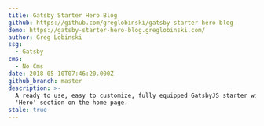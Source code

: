 ```yaml
---
title: Gatsby Starter Hero Blog
github: https://github.com/greglobinski/gatsby-starter-hero-blog
demo: https://gatsby-starter-hero-blog.greglobinski.com/
author: Greg Lobinski
ssg:
  - Gatsby
cms:
  - No Cms
date: 2018-05-10T07:46:20.000Z
github_branch: master
description: >-
  A ready to use, easy to customize, fully equipped GatsbyJS starter with a
  'Hero' section on the home page.
stale: true
---
```

